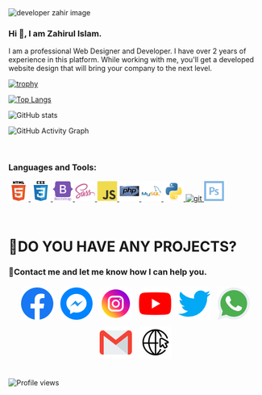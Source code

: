 <!-- Banner image -->
<img style="display:inline-block; width:50%;" src="https://avatars.githubusercontent.com/u/82234171?v=4" alt="developer zahir image" />

<!-- about me -->
### Hi  👋, I am Zahirul Islam. 
I am a professional Web Designer and Developer. I have over 2 years of experience in this platform. While working with me, you'll get a developed website design that will bring your company to the next level. 



[![trophy](https://github-profile-trophy.vercel.app/?username=Developer-zahir)](https://github.com/ryo-ma/github-profile-trophy)


[![Top Langs](https://github-readme-stats.vercel.app/api/top-langs/?username=Developer-zahir)](https://github.com/anuraghazra/github-readme-stats)


![GitHub stats](https://github-readme-stats.vercel.app/api?username=Developer-zahir&show_icons=true&count_private=true)  

![GitHub Activity Graph](https://activity-graph.herokuapp.com/graph?username=Developer-zahir)  






</br>

<!-- my skills -->

<h3 align="left">Languages and Tools:</h3>
<p align="left"> 
<!-- html -->
<a href="https://www.w3.org/html/" target="_blank"> <img src="https://raw.githubusercontent.com/devicons/devicon/master/icons/html5/html5-original-wordmark.svg" alt="html5" width="40" height="40"/> </a> 
<!-- css3 -->
<a href="https://www.w3schools.com/css/" target="_blank"> <img src="https://raw.githubusercontent.com/devicons/devicon/master/icons/css3/css3-original-wordmark.svg" alt="css3" width="40" height="40"/> </a> 
<!-- bootstrap -->
<a href="https://getbootstrap.com" target="_blank"> <img src="https://raw.githubusercontent.com/devicons/devicon/master/icons/bootstrap/bootstrap-plain-wordmark.svg" alt="bootstrap" width="40" height="40"/> </a>
<!-- sass -->
<a href="https://sass-lang.com" target="_blank"> <img src="https://raw.githubusercontent.com/devicons/devicon/master/icons/sass/sass-original.svg" alt="sass" width="40" height="40"/> </a>
<!-- JavaScript -->
<a href="https://developer.mozilla.org/en-US/docs/Web/JavaScript" target="_blank"> <img src="https://raw.githubusercontent.com/devicons/devicon/master/icons/javascript/javascript-original.svg" alt="javascript" width="40" height="40"/> </a> 
<!-- php -->
<a href="https://www.php.net" target="_blank"> <img src="https://raw.githubusercontent.com/devicons/devicon/master/icons/php/php-original.svg" alt="php" width="40" height="40"/> </a> 
<!-- mysql -->
<a href="https://www.mysql.com/" target="_blank"> <img src="https://raw.githubusercontent.com/devicons/devicon/master/icons/mysql/mysql-original-wordmark.svg" alt="mysql" width="40" height="40"/> </a> 
<!-- python -->
<a href="https://www.python.org" target="_blank"> <img src="https://raw.githubusercontent.com/devicons/devicon/master/icons/python/python-original.svg" alt="python" width="40" height="40"/> </a> 
<!-- git -->
<a href="https://git-scm.com/" target="_blank"> <img src="https://www.vectorlogo.zone/logos/git-scm/git-scm-icon.svg" alt="git" width="40" height="40"/> </a> 
<!-- photoship -->
<a href="https://www.photoshop.com/en" target="_blank"> <img src="https://raw.githubusercontent.com/devicons/devicon/master/icons/photoshop/photoshop-line.svg" alt="photoshop" width="40" height="40"/> </a> 
</p>

</br>

<!-- my social profile link -->
<h1>🔴DO YOU HAVE ANY PROJECTS?</h1>
<h3>🔹Contact me and let me know how I can help you.</h3>

<div style="text-align: center; margin: auto;">
<a style="display: inline-block; margin: 5px;" href="https://www.facebook.com/mdzahirulislam.official"><img src="https://github.com/Developer-zahir/Web-Design---2021/blob/master/Dev%20social%20link%20images/001-facebook.png" alt="developer zahir"></a>
<a style="display: inline-block; margin: 5px;" href="m.me/mdzahirulislam.official"><img src="https://github.com/Developer-zahir/Web-Design---2021/blob/master/Dev%20social%20link%20images/002-messenger.png" alt="developer zahir"></a>
<a style="display: inline-block; margin: 5px;" href="https://www.instagram.com/developer_zahir.me"><img src="https://github.com/Developer-zahir/Web-Design---2021/blob/master/Dev%20social%20link%20images/003-instagram.png" alt="developer zahir"></a>
<a style="display: inline-block; margin: 5px;" href="https://www.youtube.com/channel/UC4yq5K55qV4m3cTne_ZrC2g"><img src="https://github.com/Developer-zahir/Web-Design---2021/blob/master/Dev%20social%20link%20images/004-youtube.png" alt="developer zahir"></a>
<a style="display: inline-block; margin: 5px;" href="https://twitter.com/IvZahirulislam"><img src="https://github.com/Developer-zahir/Web-Design---2021/blob/master/Dev%20social%20link%20images/005-twitter.png" alt="developer zahir"></a>
<a style="display: inline-block; margin: 5px;" href="tel:+88801775425643"><img src="https://github.com/Developer-zahir/Web-Design---2021/blob/master/Dev%20social%20link%20images/006-whatsapp.png" alt="developer zahir"></a>
<a style="display: inline-block; margin: 5px;" href="mailto:zahirulislam.iv@gmail.com"><img src="https://github.com/Developer-zahir/Web-Design---2021/blob/master/Dev%20social%20link%20images/007-gmail.png" alt="developer zahir"></a>
<a style="display: inline-block; margin: 5px;" href="https://developerzahir.me"><img src="https://github.com/Developer-zahir/Web-Design---2021/blob/master/Dev%20social%20link%20images/008-web.png" alt="developer zahir"></a>
</div>


</br>

<!-- github profile views -->
![Profile views](https://gpvc.arturio.dev/Developer-zahir)  




